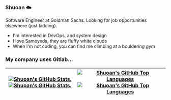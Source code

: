 ### Shuoan ☁️

Software Engineer at Goldman Sachs. Looking for job opportunities elsewhere (just kidding).

* I'm interested in DevOps, and system design 
* I love Samoyeds, they are fluffy white clouds
* When I'm not coding, you can find me climbing at a bouldering gym

### My company uses Gitlab...
| <a href="https://github.com/anuraghazra/github-readme-stats#github-stats-card#gh-light-mode-only"><img src="https://github-readme-stats.vercel.app/api?username=leeshuoan&count_private=true&show_icons=true&hide=issues&theme=buefy&hide_border=true" alt="Shuoan's GitHub Stats."></a><a href="https://github.com/anuraghazra/github-readme-stats#github-stats-card#gh-dark-mode-only"><img src="https://github-readme-stats.vercel.app/api?username=leeshuoan&count_private=true&show_icons=true&hide=issues&theme=tokyonight&hide_border=true" alt="Shuoan's GitHub Stats."></a>  |  <a href='https://github.com/anuraghazra/github-readme-stats#github-stats-card#gh-dark-mode-only'><img src="https://github-readme-stats.vercel.app/api/top-langs/?username=leeshuoan&langs_count=6&hide=FreeMarker,PureBasic,html,css,Jupyter%20Notebook&layout=compact&theme=tokyonight&hide_border=true" alt="Shuoan's GitHub Top Languages"></a><a href='https://github.com/anuraghazra/github-readme-stats#github-stats-card#gh-light-mode-only'><img src="https://github-readme-stats.vercel.app/api/top-langs/?username=leeshuoan&langs_count=6&hide=FreeMarker,PureBasic,html,css,Jupyter%20Notebook&layout=compact&theme=buefy&hide_border=true" alt="Shuoan's GitHub Top Languages"></a> |
| --- | --- |
